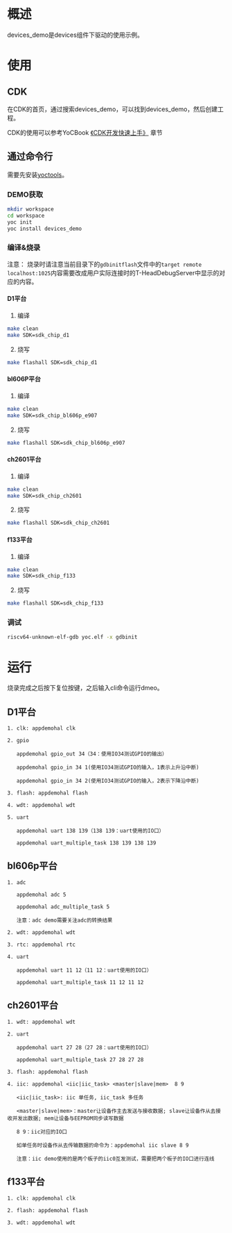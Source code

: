 # 概述
devices_demo是devices组件下驱动的使用示例。

# 使用
## CDK
在CDK的首页，通过搜索devices_demo，可以找到devices_demo，然后创建工程。

CDK的使用可以参考YoCBook [《CDK开发快速上手》](https://yoc.docs.t-head.cn/yocbook/Chapter2-%E5%BF%AB%E9%80%9F%E4%B8%8A%E6%89%8B%E6%8C%87%E5%BC%95/%E4%BD%BF%E7%94%A8CDK%E5%BC%80%E5%8F%91%E5%BF%AB%E9%80%9F%E4%B8%8A%E6%89%8B.html) 章节

## 通过命令行
需要先安装[yoctools](https://yoc.docs.t-head.cn/yocbook/Chapter2-%E5%BF%AB%E9%80%9F%E4%B8%8A%E6%89%8B%E6%8C%87%E5%BC%95/YocTools.html)。

### DEMO获取

```bash
mkdir workspace
cd workspace
yoc init
yoc install devices_demo
```

### 编译&烧录

注意：
    烧录时请注意当前目录下的`gdbinitflash`文件中的`target remote localhost:1025`内容需要改成用户实际连接时的T-HeadDebugServer中显示的对应的内容。

#### D1平台

1. 编译

```bash
make clean
make SDK=sdk_chip_d1
```

2. 烧写

```bash
make flashall SDK=sdk_chip_d1
```

#### bl606P平台

1. 编译

```bash
make clean
make SDK=sdk_chip_bl606p_e907
```

2. 烧写

```bash
make flashall SDK=sdk_chip_bl606p_e907
```

#### ch2601平台

1. 编译

```bash
make clean
make SDK=sdk_chip_ch2601
```

2. 烧写

```bash
make flashall SDK=sdk_chip_ch2601
```

#### f133平台

1. 编译

```bash
make clean
make SDK=sdk_chip_f133
```

2. 烧写

```bash
make flashall SDK=sdk_chip_f133
```

### 调试

```bash
riscv64-unknown-elf-gdb yoc.elf -x gdbinit
```

# 运行
烧录完成之后按下复位按键，之后输入cli命令运行dmeo。

## D1平台

```cli
1. clk: appdemohal clk

2. gpio

   appdemohal gpio_out 34（34：使用IO34测试GPIO的输出）

   appdemohal gpio_in 34 1(使用IO34测试GPIO的输入，1表示上升沿中断)

   appdemohal gpio_in 34 2(使用IO34测试GPIO的输入，2表示下降沿中断)

3. flash: appdemohal flash

4. wdt: appdemohal wdt

5. uart

   appdemohal uart 138 139（138 139：uart使用的IO口）

   appdemohal uart_multiple_task 138 139 138 139
```

## bl606p平台

```cli
1. adc

   appdemohal adc 5

   appdemohal adc_multiple_task 5

   注意：adc demo需要关注adc的转换结果

2. wdt: appdemohal wdt

3. rtc: appdemohal rtc

4. uart

   appdemohal uart 11 12（11 12：uart使用的IO口）

   appdemohal uart_multiple_task 11 12 11 12
```

## ch2601平台

```cli
1. wdt: appdemohal wdt

2. uart

   appdemohal uart 27 28（27 28：uart使用的IO口）

   appdemohal uart_multiple_task 27 28 27 28

3. flash: appdemohal flash

4. iic: appdemohal <iic|iic_task> <master|slave|mem>  8 9

   <iic|iic_task>: iic 单任务, iic_task 多任务

   <master|slave|mem>：master让设备作主去发送与接收数据; slave让设备作从去接收并发出数据; mem让设备与EEPROM同步读写数据

   8 9：iic对应的IO口

   如单任务时设备作从去传输数据的命令为：appdemohal iic slave 8 9

   注意：iic demo使用的是两个板子的iic0互发测试，需要把两个板子的IO口进行连线
```

## f133平台

```cli
1. clk: appdemohal clk

2. flash: appdemohal flash

3. wdt: appdemohal wdt
```
